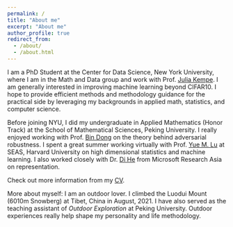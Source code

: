 ```yaml
---
permalink: /
title: "About me"
excerpt: "About me"
author_profile: true
redirect_from: 
  - /about/
  - /about.html
---
```


I am a PhD Student at the Center for Data Science, New York University, where I am in the Math and Data group and work with Prof. [Julia Kempe](https://cims.nyu.edu/~kempe/). I am generally interested in improving machine learning beyond CIFAR10. I hope to provide efficient methods and methodology guidance for the practical side by leveraging my backgrounds in applied math, statistics, and computer science. 

Before joining NYU, I did my undergraduate in Applied Mathematics (Honor Track) at the School of Mathematical Sciences, Peking University. I really enjoyed working with Prof. [Bin Dong](http://bicmr.pku.edu.cn/~dongbin/) on the theory behind adversarial robustness. I spent a great summer working virtually with Prof. [Yue M. Lu](https://lu.seas.harvard.edu/) at SEAS, Harvard University on high dimensional statistics and machine learning. I also worked closely with Dr. [Di He](https://www.microsoft.com/en-us/research/people/dihe/) from Microsoft Research Asia on representation.

Check out more information from my [CV](https:./files/CV_YunzhenFeng.pdf).

More about myself: I am an outdoor lover. I climbed the Luodui Mount (6010m Snowberg) at Tibet, China in August, 2021. I have also served as the teaching assistant of *Outdoor Exploration* at Peking University. Outdoor experiences really help shape my personality and life methodology.
